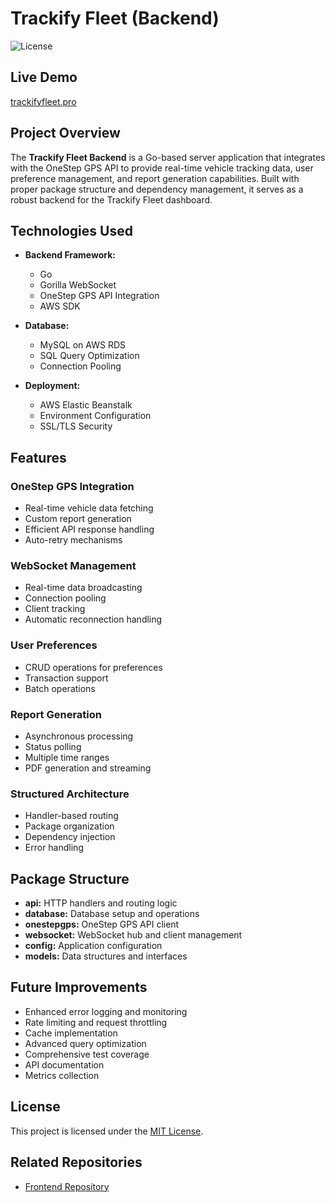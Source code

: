 # Trackify Fleet (Backend)

![License](https://img.shields.io/badge/license-MIT-blue.svg)

## Live Demo
[trackifyfleet.pro](https://trackifyfleet.pro)

## Project Overview
The **Trackify Fleet Backend** is a Go-based server application that integrates with the OneStep GPS API to provide real-time vehicle tracking data, user preference management, and report generation capabilities. Built with proper package structure and dependency management, it serves as a robust backend for the Trackify Fleet dashboard.

## Technologies Used
- **Backend Framework:**
    - Go
    - Gorilla WebSocket
    - OneStep GPS API Integration
    - AWS SDK

- **Database:**
    - MySQL on AWS RDS
    - SQL Query Optimization
    - Connection Pooling

- **Deployment:**
    - AWS Elastic Beanstalk
    - Environment Configuration
    - SSL/TLS Security

## Features

### OneStep GPS Integration
- Real-time vehicle data fetching
- Custom report generation
- Efficient API response handling
- Auto-retry mechanisms

### WebSocket Management
- Real-time data broadcasting
- Connection pooling
- Client tracking
- Automatic reconnection handling

### User Preferences
- CRUD operations for preferences
- Transaction support
- Batch operations

### Report Generation
- Asynchronous processing
- Status polling
- Multiple time ranges
- PDF generation and streaming

### Structured Architecture
- Handler-based routing
- Package organization
- Dependency injection
- Error handling

## Package Structure
- **api:** HTTP handlers and routing logic
- **database:** Database setup and operations
- **onestepgps:** OneStep GPS API client
- **websocket:** WebSocket hub and client management
- **config:** Application configuration
- **models:** Data structures and interfaces

## Future Improvements
- Enhanced error logging and monitoring
- Rate limiting and request throttling
- Cache implementation
- Advanced query optimization
- Comprehensive test coverage
- API documentation
- Metrics collection

## License
This project is licensed under the [MIT License](LICENSE).

## Related Repositories
- [Frontend Repository](https://github.com/davidwiese/vue-go-dashboard)

